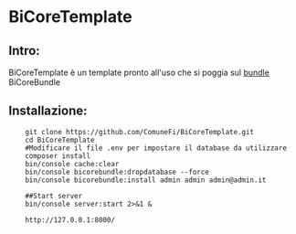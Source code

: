 BiCoreTemplate
=============

Intro:
-------------
BiCoreTemplate è un template pronto all'uso che si poggia sul <a href="https://github.com/ComuneFI/BiCoreBundle" target="_blank">bundle</a> BiCoreBundle 

Installazione:
-------------

```
    git clone https://github.com/ComuneFi/BiCoreTemplate.git
    cd BiCoreTemplate
    #Modificare il file .env per impostare il database da utilizzare
    composer install
    bin/console cache:clear
    bin/console bicorebundle:dropdatabase --force
    bin/console bicorebundle:install admin admin admin@admin.it
    
    ##Start server 
    bin/console server:start 2>&1 &
    
    http://127.0.0.1:8000/